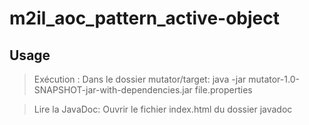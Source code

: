 # m2il_aoc_pattern_active-object

## Usage

  > Exécution :
      Dans le dossier mutator/target: java -jar mutator-1.0-SNAPSHOT-jar-with-dependencies.jar file.properties
      
  > Lire la JavaDoc: 
      Ouvrir le fichier index.html du dossier javadoc
